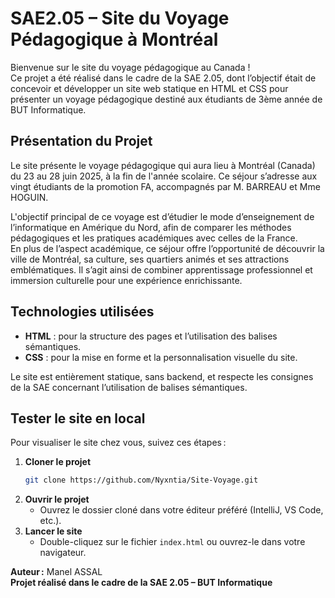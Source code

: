 # SAE2.05 – Site du Voyage Pédagogique à Montréal

Bienvenue sur le site du voyage pédagogique au Canada !  
Ce projet a été réalisé dans le cadre de la SAE 2.05, dont l’objectif était de concevoir et développer un site web statique en HTML et CSS pour présenter un voyage pédagogique destiné aux étudiants de 3ème année de BUT Informatique.

## Présentation du Projet

Le site présente le voyage pédagogique qui aura lieu à Montréal (Canada) du 23 au 28 juin 2025, à la fin de l'année scolaire. Ce séjour s’adresse aux vingt étudiants de la promotion FA, accompagnés par M. BARREAU et Mme HOGUIN.

L'objectif principal de ce voyage est d’étudier le mode d’enseignement de l’informatique en Amérique du Nord, afin de comparer les méthodes pédagogiques et les pratiques académiques avec celles de la France.  
En plus de l’aspect académique, ce séjour offre l’opportunité de découvrir la ville de Montréal, sa culture, ses quartiers animés et ses attractions emblématiques. Il s’agit ainsi de combiner apprentissage professionnel et immersion culturelle pour une expérience enrichissante.

## Technologies utilisées

- **HTML** : pour la structure des pages et l’utilisation des balises sémantiques.
- **CSS** : pour la mise en forme et la personnalisation visuelle du site.

Le site est entièrement statique, sans backend, et respecte les consignes de la SAE concernant l’utilisation de balises sémantiques.

## Tester le site en local

Pour visualiser le site chez vous, suivez ces étapes :

1. **Cloner le projet**
   ```bash
   git clone https://github.com/Nyxntia/Site-Voyage.git
   ```
2. **Ouvrir le projet**
   - Ouvrez le dossier cloné dans votre éditeur préféré (IntelliJ, VS Code, etc.).
3. **Lancer le site**
   - Double-cliquez sur le fichier `index.html` ou ouvrez-le dans votre navigateur.

**Auteur :** Manel ASSAL  
**Projet réalisé dans le cadre de la SAE 2.05 – BUT Informatique**
